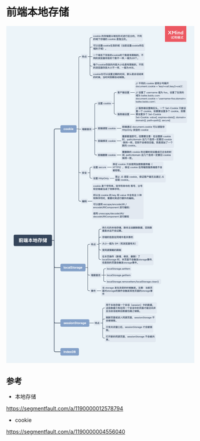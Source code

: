 # 前端本地存储

<img src="../../思维导图/前端本地存储.png">

## 参考

- 本地存储

https://segmentfault.com/a/1190000012578794

- cookie

https://segmentfault.com/a/1190000004556040
